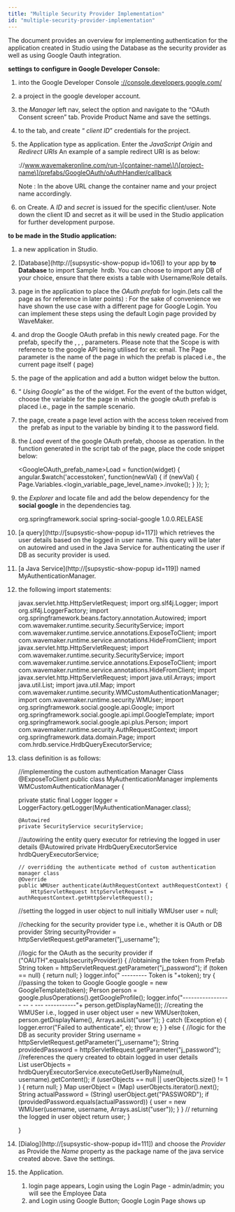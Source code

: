 ```yaml
---
title: "Multiple Security Provider Implementation"
id: "multiple-security-provider-implementation"
---
```


The document provides an overview for implementing authentication for the application created in Studio using the Database as the security provider as well as using Google Oauth integration.

**settings to configure in Google Developer Console:**

1. into the Google Developer Console [://console.developers.google.com/](https://console.developers.google.com/)
2. a project in the google developer account.
3. the _Manager_ left nav, select the option and navigate to the “OAuth Consent screen” tab. Provide Product Name and save the settings.
4. to the tab, and create “ _client ID_” credentials for the project.
5. the Application type as application. Enter the _JavaScript Origin_ and _Redirect URIs_ An example of a sample redirect URI is as below:
    
    ://www.wavemakeronline.com/run-\[container-name\]/\[project-name\]/prefabs/GoogleOAuth/oAuthHandler/callback
    
    Note : In the above URL change the container name and your project name accordingly.
6. on Create. A _ID_ and _secret_ is issued for the specific client/user. Note down the client ID and secret as it will be used in the Studio application for further development purpose.

**to be made in the Studio application:**

1. a new application in Studio.
2. [Database](http://[supsystic-show-popup id=106]) to your app by **to Database** to import Sample  hrdb. You can choose to import any DB of your choice, ensure that there exists a table with Username/Role details.
3. page in the application to place the _OAuth prefab_ for login.(lets call the page as for reference in later points) : For the sake of convenience we have shown the use case with a different page for Google Login. You can implement these steps using the default Login page provided by WaveMaker.
4. and drop the Google OAuth prefab in this newly created page. For the prefab, specify the , , , parameters. Please note that the Scope is with reference to the google API being utilised for ex: email. The Page parameter is the name of the page in which the prefab is placed i.e., the current page itself ( page)
5. the page of the application and add a button widget below the button.
6. “ _Using Google_” as the of the widget. For the event of the button widget, choose the variable for the page in which the google oAuth prefab is placed i.e., page in the sample scenario.
7. the page, create a page level action with the access token received from the  prefab as input to the variable by binding it to the password field.
8. the _Load_ event of the google OAuth prefab, choose as operation. In the function generated in the script tab of the page, place the code snippet below:
    
    <GoogleOAuth\_prefab\_name>Load = function(widget) {
      	angular.$watch('accesstoken', function(newVal) {
            	if (newVal) {
                   	 Page.Variables.<login\_variable\_page\_level\_name>.invoke();
                	}
            });
      };
    
9. the _Explorer_ and locate file and add the below dependency for the **social google** in the dependencies tag.
    
    <dependency>
         <groupId>org.springframework.social</groupId>
         <artifactId>spring-social-google</artifactId>
         <version>1.0.0.RELEASE</version>
    </dependency>
    
10. [a query](http://[supsystic-show-popup id=117]) which retrieves the user details based on the logged in user name. This query will be later on autowired and used in the Java Service for authenticating the user if DB as security provider is used.
11. [a Java Service](http://[supsystic-show-popup id=119]) named MyAuthenticationManager.
12. the following import statements:
    
     javax.servlet.http.HttpServletRequest;
    import org.slf4j.Logger;
    import org.slf4j.LoggerFactory;
    import org.springframework.beans.factory.annotation.Autowired;
    import com.wavemaker.runtime.security.SecurityService;
    import com.wavemaker.runtime.service.annotations.ExposeToClient;
    import com.wavemaker.runtime.service.annotations.HideFromClient;
    import javax.servlet.http.HttpServletRequest;
    import com.wavemaker.runtime.security.SecurityService;
    import com.wavemaker.runtime.service.annotations.ExposeToClient;
    import com.wavemaker.runtime.service.annotations.HideFromClient;
    import javax.servlet.http.HttpServletRequest;
    import java.util.Arrays;
    import java.util.List;
    import java.util.Map;
    import com.wavemaker.runtime.security.WMCustomAuthenticationManager;
    import com.wavemaker.runtime.security.WMUser;
    import org.springframework.social.google.api.Google;
    import org.springframework.social.google.api.impl.GoogleTemplate;
    import org.springframework.social.google.api.plus.Person;
    import com.wavemaker.runtime.security.AuthRequestContext;
    import org.springframework.data.domain.Page;
    import com.hrdb.service.HrdbQueryExecutorService;
    
13. class definition is as follows:
    
    //implementing the custom authentication Manager Class
    	@ExposeToClient
    public class MyAuthenticationManager implements WMCustomAuthenticationManager {
    
    private static final Logger logger = LoggerFactory.getLogger(MyAuthenticationManager.class);
    
        @Autowired
        private SecurityService securityService;
    
    //autowiring the entity query executor for retrieving the logged in user details
        @Autowired
        private HrdbQueryExecutorService hrdbQueryExecutorService;
    
        // overridding the authenticate method of custom authentication manager class
        @Override
        public WMUser authenticate(AuthRequestContext authRequestContext) {
            HttpServletRequest httpServletRequest = authRequestContext.getHttpServletRequest();
    
    //setting the logged in user object to null initially
            WMUser user = null;
    
    //checking for the security provider type i.e., whether it is OAuth or DB provider
            String securityProvider = httpServletRequest.getParameter("j\_username");
    
    //logic for the OAuth as the security provider
            if ("OAUTH".equals(securityProvider)) {
    //obtaining the token from Prefab
                String token = httpServletRequest.getParameter("j\_password"); 
                if (token == null) {
                    return null;
                }
                logger.info(" --------- Token is "+token);
                try {
    		//passing the token to Google
                    Google google = new GoogleTemplate(token); 
                    Person person = google.plusOperations().getGoogleProfile();
                    logger.info("----------------- -- - --- -----------"+ person.getDisplayName());
    //creating the WMUSer i.e., logged in user object
                    user = new WMUser(token, person.getDisplayName(), Arrays.asList("user"));             } catch (Exception e) {
                    logger.error("Failed to authenticate", e);
                    throw e;
                }
            } else {
    //logic for the DB as security provider
                String username = httpServletRequest.getParameter("j\_username");
                String providedPassword = httpServletRequest.getParameter("j\_password");
    //references the query created to obtain logged in user details           
     List<Object> userObjects = hrdbQueryExecutorService.executeGetUserByName(null, username).getContent();
                if (userObjects == null || userObjects.size() != 1 ) {
                    return null;
                }
                Map userObject = (Map) userObjects.iterator().next();
                String actualPassword = (String) userObject.get("PASSWORD");
                if (providedPassword.equals(actualPassword)) {
                    user = new WMUser(username, username, Arrays.asList("user"));
                }
            }
    // returning the logged in user object
            return user;
        }
    
    }
    
14. [Dialog](http://[supsystic-show-popup id=111]) and choose the _Provider_ as Provide the _Name_ property as the package name of the java service created above. Save the settings.
15. the Application.
    1. login page appears, Login using the Login Page - admin/admin; you will see the Employee Data
    2. and Login using Google Button; Google Login Page shows up
